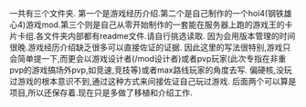 一共有三个文件夹.
第一个是游戏经历介绍.第二个是自己制作的一个hoi4(钢铁雄心4)游戏mod.第三个则是自己从零开始制作的一套能在服务器上跑的游戏王的卡片卡组.各文件夹内部都有readme文件.请自行挑选读取.
因为会用版本管理的时间很晚.游戏经历介绍缺乏很多可以直接佐证的证据.
因此这里的写法很特别,游戏只会简单提一下,而更会以游戏设计者(/mod设计者)或者pvp玩家(此次专指在非重pvp的游戏搞场外pvp,如竞速,竞技等)或者max路线玩家的角度去写.
偏硬核,没玩过游戏的根本意识不到,通过这种方式来间接佐证自己玩过游戏.
后面两个可以算是项目,所以还保存着.现在只是多做了移植和介绍工作.
